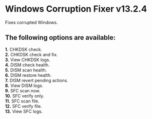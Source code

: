 # Windows Corruption Fixer v13.2.4
Fixes corrupted Windows.

## The following options are available:
**1.** CHKDSK check.  
**2.** CHKDSK check and fix.  
**3.** View CHKDSK logs.  
**4.** DISM check health.  
**5.** DISM scan health.  
**6.** DISM restore health.  
**7.** DISM revert pending actions.  
**8.** View DISM logs.  
**9.** SFC scan now.  
**10.** SFC verify only.  
**11.** SFC scan file.  
**12.** SFC verify file.  
**13.** View SFC logs.
